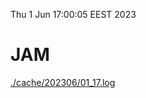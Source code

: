 Thu  1 Jun 17:00:05 EEST 2023
# JAM
<a href='./cache/202306/01_17.log'>./cache/202306/01_17.log</a>
